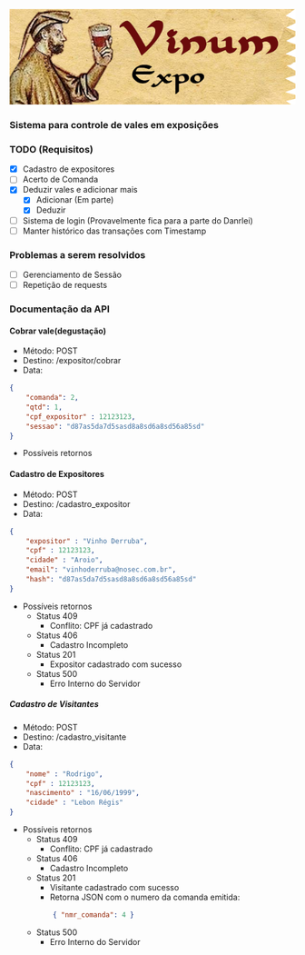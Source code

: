 ![Vinum Expo](/img/Logo.png)
### Sistema para controle de vales em exposições 

### TODO (Requisitos)
- [x] Cadastro de expositores
- [ ] Acerto de Comanda
- [x] Deduzir vales e adicionar mais 
	- [x] Adicionar (Em parte)
	- [x] Deduzir
- [ ] Sistema de login (Provavelmente fica para a parte do Danrlei)
- [ ] Manter histórico das transações com Timestamp

### Problemas a serem resolvidos
- [ ] Gerenciamento de Sessão
- [ ] Repetição de requests

### Documentação da API

#### Cobrar vale(degustação)
- Método: POST
- Destino: /expositor/cobrar
- Data: 
```json
{
	"comanda": 2,
	"qtd": 1,
	"cpf_expositor" : 12123123, 
	"sessao": "d87as5da7d5sasd8a8sd6a8sd56a85sd"
}
```
- Possíveis retornos

#### Cadastro de Expositores

- Método: POST
- Destino: /cadastro_expositor
- Data: 
```json
{
	"expositor" : "Vinho Derruba", 
	"cpf" : 12123123, 
	"cidade" : "Aroio",
	"email": "vinhoderruba@nosec.com.br",
	"hash": "d87as5da7d5sasd8a8sd6a8sd56a85sd"
}
```
- Possíveis retornos
	- Status 409
		- Conflito: CPF já cadastrado
	- Status 406
		- Cadastro Incompleto
	- Status 201
		- Expositor cadastrado com sucesso
	- Status 500
		- Erro Interno do Servidor

##### Cadastro de Visitantes

- Método: POST
- Destino: /cadastro_visitante
- Data: 
```json
{
	"nome" : "Rodrigo", 
	"cpf" : 12123123, 
	"nascimento" : "16/06/1999", 
	"cidade" : "Lebon Régis"
}
```
- Possíveis retornos
	- Status 409
		- Conflito: CPF já cadastrado
	- Status 406
		- Cadastro Incompleto
	- Status 201
		- Visitante cadastrado com sucesso
		- Retorna JSON com o numero da comanda emitida: 
		```json
			{ "nmr_comanda": 4 }
		```
	- Status 500
		- Erro Interno do Servidor
